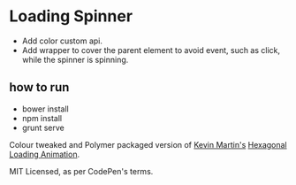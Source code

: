 # Loading Spinner
* Add color custom api.
* Add wrapper to cover the parent element to avoid event, such as click, while the spinner is spinning.


## how to run
* bower install
* npm install
* grunt serve

Colour tweaked and Polymer packaged version of
[Kevin Martin's](http://kevinpaulmartin.com/)
[Hexagonal Loading Animation](http://codepen.io/alucard11/details/IxLDJ/).

MIT Licensed, as per CodePen's terms.
